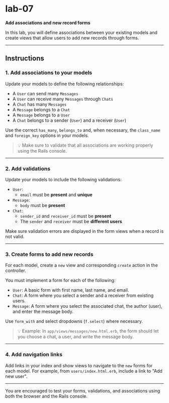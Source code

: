 # lab-07  
**Add associations and new record forms**

In this lab, you will define associations between your existing models and create views that allow users to add new records through forms.

---

## Instructions

### 1. Add associations to your models

Update your models to define the following relationships:

- A `User` can send many `Messages`  
- A `User` can receive many `Messages` through `Chats`  
- A `Chat` has many `Messages`  
- A `Message` belongs to a `Chat`  
- A `Message` belongs to a `User`  
- A `Chat` belongs to a sender (`User`) and a receiver (`User`)

Use the correct `has_many`, `belongs_to` and, when necessary, the `class_name` and `foreign_key` options in your models.

> 💡 Make sure to validate that all associations are working properly using the Rails console.

---

### 2. Add validations

Update your models to include the following validations:

- `User`:
  - `email` must be **present** and **unique**
- `Message`:
  - `body` must be **present**
- `Chat`:
  - `sender_id` and `receiver_id` must be **present**
  - The `sender` and `receiver` must be **different users**

Make sure validation errors are displayed in the form views when a record is not valid.

---

### 3. Create forms to add new records

For each model, create a `new` view and corresponding `create` action in the controller.

You must implement a form for each of the following:

- `User`: A basic form with first name, last name, and email.
- `Chat`: A form where you select a sender and a receiver from existing users.
- `Message`: A form where you select the associated chat, the author (user), and enter the message body.

Use `form_with` and select dropdowns (`f.select`) where necessary.

> 💡 Example: In `app/views/messages/new.html.erb`, the form should let you choose a chat, a user, and write the message body.

---

### 4. Add navigation links

Add links in your index and show views to navigate to the `new` forms for each model. For example, from `users/index.html.erb`, include a link to "Add new user".

---

You are encouraged to test your forms, validations, and associations using both the browser and the Rails console.
